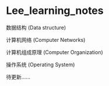 # Lee_learning_notes

数据结构  (Data structure)

计算机网络 (Computer Networks)

计算机组成原理 (Computer Organization)

操作系统 (Operating System)

待更新......
